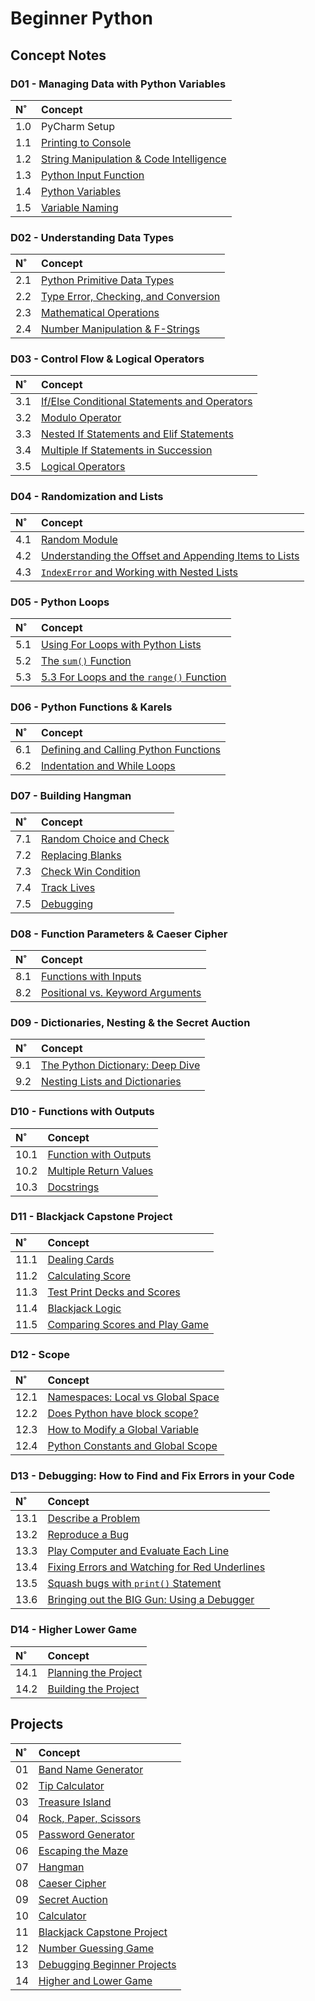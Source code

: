 # Beginner Python

## Concept Notes

### D01 - Managing Data with Python Variables

| N˚ | Concept |
| :- | :------ |
| 1.0 | PyCharm Setup |
| 1.1 | [Printing to Console](./D01-Managing_Data_with_Python_Variables/1.1-Printing/task1.py) |
| 1.2 | [String Manipulation & Code Intelligence](./D01-Managing_Data_with_Python_Variables/1.2-String_Manipulation/task2.py) |
| 1.3 | [Python Input Function](./D01-Managing_Data_with_Python_Variables/1.3-Input_Function/task3.py) |
| 1.4 | [Python Variables](./D01-Managing_Data_with_Python_Variables/1.4-Variables/task4.py) |
| 1.5 | [Variable Naming](./D01-Managing_Data_with_Python_Variables/1.5-Variable_Naming/task5.py) |

### D02 - Understanding Data Types

| N˚ | Concept |
| :- | :------ |
| 2.1 | [Python Primitive Data Types](./D02-Data_Types_and_String_Manipulation/2.1-Data_Types/task1.py) |
| 2.2 | [Type Error, Checking, and Conversion](./D02-Data_Types_and_String_Manipulation/2.2-Type_Error_Checking_and_Conversion/task2.py) |
| 2.3 | [Mathematical Operations](./D02-Data_Types_and_String_Manipulation/2.3-Mathematical_Operations/task3.py) |
| 2.4 | [Number Manipulation & F-Strings](./D02-Data_Types_and_String_Manipulation/2.4-Number_Manipulation_and_fStrings/task4.py) |


### D03 - Control Flow & Logical Operators

| N˚ | Concept |
| :- | :------ |
| 3.1 | [If/Else Conditional Statements and Operators](./D03-Control_Flow_and_Logical_Operators/3.1-If_Else_Conditionals/task1.py) |
| 3.2 | [Modulo Operator](./D03-Control_Flow_and_Logical_Operators/3.2-Modulo_Operator/task2.py) |
| 3.3 | [Nested If Statements and Elif Statements](./D03-Control_Flow_and_Logical_Operators/3.3-Nesting_and_Elif/task3.py) |
| 3.4 | [Multiple If Statements in Succession](./D03-Control_Flow_and_Logical_Operators/3.4-Multiple_Ifs/task4.py) |
| 3.5 | [Logical Operators](./D03-Control_Flow_and_Logical_Operators/3.5-Logical_Operators/task5.py) |


### D04 - Randomization and Lists

| N˚ | Concept |
| :- | :------ |
| 4.1 | [Random Module](./D04-Randomization_and_Lists/4.1-Random_Module/task1.py) |
| 4.2 | [Understanding the Offset and Appending Items to Lists](./D04-Randomization_and_Lists/4.2-Lists/task2.py) |
| 4.3 | [`IndexError` and Working with Nested Lists](./D04-Randomization_and_Lists/4.3-IndexError_and_Nested_Lists/task3.py) |

### D05 - Python Loops

| N˚ | Concept |
| :- | :------ |
| 5.1 | [Using For Loops with Python Lists](./D05-Loops/5.1-Looping_Python_Lists/task1.py) |
| 5.2 | [The `sum()` Function](./D05-Loops/5.2-Sum_Function/task2.py) |
| 5.3 | [5.3 For Loops and the `range()` Function](./D05-Loops/5.3-For_Loops_Range_Function/task3.py) |

### D06 - Python Functions & Karels

| N˚ | Concept |
| :- | :------ |
| 6.1 | [Defining and Calling Python Functions](./D06-Python_Functions_and_Karels/6.1-Python_Functions/task1.py) |
| 6.2 | [Indentation and While Loops](./D06-Python_Functions_and_Karels/6.2-Indentation_and_While_Loops/task2.py) |

### D07 - Building Hangman

| N˚ | Concept |
| :- | :------ |
| 7.1 | [Random Choice and Check](./D07-Review_with_Hangman/1-Random_Choice_and_Check/task1.py) |
| 7.2 | [Replacing Blanks](./D07-Review_with_Hangman/2-Replacing_Blanks/task2.py) |
| 7.3 | [Check Win Condition](./D07-Review_with_Hangman/3-Check_Win_Condition/task3.py) |
| 7.4 | [Track Lives](./D07-Review_with_Hangman/4-Track_Lives/task4.py) |
| 7.5 | [Debugging](./D07-Review_with_Hangman/5-Debugging/task5.py) |


### D08 - Function Parameters & Caeser Cipher

| N˚ | Concept |
| :- | :------ |
| 8.1 | [Functions with Inputs](./D08-Function_Parameters/8.1-Functions_with_Inputs/task1.py) |
| 8.2 | [Positional vs. Keyword Arguments](./D08-Function_Parameters/8.2-Positional_vs_Keyword_Arguments/task2.py) |

### D09 - Dictionaries, Nesting & the Secret Auction

| N˚ | Concept |
| :- | :------ |
| 9.1 | [The Python Dictionary: Deep Dive](./D09-Dictionaries_and_Nesting/9.1-Python_Dictionaries/task1.py) |
| 9.2 | [Nesting Lists and Dictionaries](./D09-Dictionaries_and_Nesting/9.2-Nested_Lists_and_Dictionaries/task2.py) |


### D10 - Functions with Outputs

| N˚ | Concept |
| :- | :------ |
| 10.1 | [Function with Outputs](./D10-Functions_with_Outputs/10.1-Function_with_Outputs/task1.py) |
| 10.2 | [Multiple Return Values](./D10-Functions_with_Outputs/10.2-Multiple_Return_Values/task2.py) |
| 10.3 | [Docstrings](./D10-Functions_with_Outputs/10.3-Docstrings/task3.py) |


### D11 - Blackjack Capstone Project

| N˚ | Concept |
| :- | :------ |
| 11.1 | [Dealing Cards](./D11-Blackjack_Capstone_Project/11.1-Dealing_Cards/task1.py) |
| 11.2 | [Calculating Score](./D11-Blackjack_Capstone_Project/11.2-Calculating_Score/task2.py) |
| 11.3 | [Test Print Decks and Scores](./D11-Blackjack_Capstone_Project/11.3-Test_Print_Decks_and_Scores/task3.py) |
| 11.4 | [Blackjack Logic](./D11-Blackjack_Capstone_Project/11.4-Blackjack_Logic/task4.py) |
| 11.5 | [Comparing Scores and Play Game](./D11-Blackjack_Capstone_Project/11.5-Comparing_Scores_and_Play_Game/task5.py) |


### D12 - Scope

| N˚ | Concept |
| :- | :------ |
| 12.1 | [Namespaces: Local vs Global Space](./D12-Scope/12.1-Namespaces_and_Scope/task1.py) |
| 12.2 | [Does Python have block scope?](./D12-Scope/12.2-Block_Scope/task2.py) |
| 12.3 | [How to Modify a Global Variable](./D12-Scope/12.3-Global_Variables/task3.py) |
| 12.4 | [Python Constants and Global Scope](./D12-Scope/12.4-Global_Constants/task4.py) |

### D13 - Debugging: How to Find and Fix Errors in your Code

| N˚ | Concept |
| :- | :------ |
| 13.1 | [Describe a Problem](./D13-Debugging/13.1-Describe_the_Problem/task1.py) |
| 13.2 | [Reproduce a Bug](./D13-Debugging/13.2-Reproduce_the_Bug/task2.py) |
| 13.3 | [Play Computer and Evaluate Each Line](./D13-Debugging/13.3-Play_Computer/task3.py) |
| 13.4 | [Fixing Errors and Watching for Red Underlines](./D13-Debugging/13.4-Fix_the_Errors/task4.py) |
| 13.5 | [Squash bugs with `print()` Statement](./D13-Debugging/13.4-Fix_the_Errors/task4.py) |
| 13.6 | [Bringing out the BIG Gun: Using a Debugger](./D13-Debugging/13.6-Using_a_Debugger/task6.py) |

### D14 - Higher Lower Game

| N˚ | Concept |
| :- | :------ |
| 14.1 | [Planning the Project](./D14-Higher_Lower_Game/todo.md) |
| 14.2 | [Building the Project](./D14-Higher_Lower_Game/main.py) |


## Projects

| N˚ | Concept |
| :- | :------ |
| 01 | [Band Name Generator](https://github.com/coderbri/01_band_name_generator.git) |
| 02 | [Tip Calculator](https://github.com/coderbri/02_tip_calculator.git) |
| 03 | [Treasure Island](https://github.com/coderbri/03_treasure_island.git) |
| 04 | [Rock, Paper, Scissors](https://github.com/coderbri/04_rock_paper_scissors.git)|
| 05 | [Password Generator](https://github.com/coderbri/05_password_generator.git) |
| 06 | [Escaping the Maze](./D06-Python_Functions_and_Karels/Reeborgs-World/maze.txt) |
| 07 | [Hangman](https://github.com/coderbri/07_hangman) |
| 08 | [Caeser Cipher](https://github.com/coderbri/08_caesar_cipher.git) |
| 09 | [Secret Auction](https://github.com/coderbri/09_secret_auction.git) |
| 10 | [Calculator](https://github.com/coderbri/10_calculator.git) |
| 11 | [Blackjack Capstone Project](https://github.com/coderbri/11_blackjack.git) |
| 12 | [Number Guessing Game](https://github.com/coderbri/12_great_number_game.git) |
| 13 | [Debugging Beginner Projects](./D13-Debugging/Debuggging_Exercises/) |
| 14 | [Higher and Lower Game](https://github.com/coderbri/14_higher_lower_game.git) |


<!-- 
| D1 | D2 | D3 | D4 | D5 | D6 | D7 | D8 | D9 | D10 | D11 | D12 | D14 |
| :-: | :-: | :-: | :-: | :-: | :-: | :-: | :-: | :-: | :-: | :-: | :-: | :-: | -->
